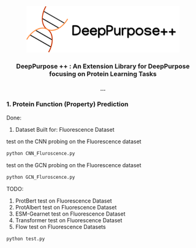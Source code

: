 <p align="center"><img src="figs/deeppurpose_pp_logo.png" alt="logo" width="400px" /></p>


<h3 align="center">
<p> DeepPurpose ++ : An Extension Library for DeepPurpose focusing on Protein Learning Tasks<br></h3>
<h4 align="center">
<p> ... </h4>






### 1. Protein Function (Property) Prediction


Done: 
1. Dataset Built for: Fluorescence Dataset 

test on the CNN probing on the Fluorescence dataset

```python
python CNN_Fluroscence.py
```

test on the GCN probing on the Fluorescence dataset

```python
python GCN_Fluroscence.py
```


TODO: 
1. ProtBert test on Fluorescence Dataset 
2. ProtAlbert test on Fluorescence Dataset
3. ESM-Gearnet test on Fluorescence Dataset
3. Transformer test on Fluorescence Dataset
4. Flow test on Fluorescence Datasets

```python
python test.py
```
